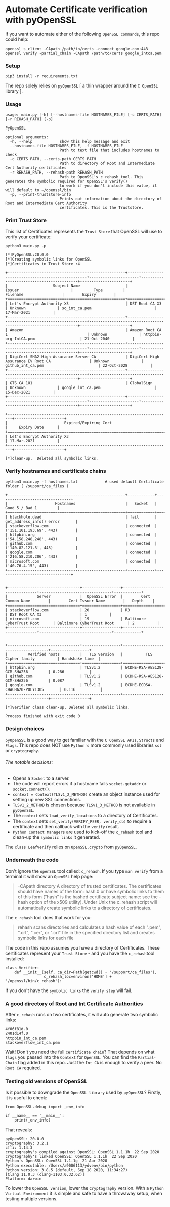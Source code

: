 # Automate Certificate verification with pyOpenSSL
If you want to automate either of the following `OpenSSL commands`, this repo could help:
```
openssl s_client -CApath /path/to/certs -connect google.com:443
openssl verify -partial_chain -CApath /path/to/certs google_intca.pem
```
### Setup
`pip3 install -r requirements.txt`

The repo solely relies on `pyOpenSSL` [ a thin wrapper around the `C OpenSSL` library ].

### Usage
```
usage: main.py [-h] [--hostnames-file HOSTNAMES_FILE] [-c CERTS_PATH] [-r REHASH_PATH] [-p]

PyOpenSSL

optional arguments:
  -h, --help            show this help message and exit
  --hostnames-file HOSTNAMES_FILE, -f HOSTNAMES_FILE
                        Path to text file that includes hostnames to check
  -c CERTS_PATH, --certs-path CERTS_PATH
                        Path to directory of Root and Intermediate Cert Authority certificates
  -r REHASH_PATH, --rehash-path REHASH_PATH
                        Path to OpenSSL's c_rehash tool. This generates the symbolic required for OpenSSL's Verify()
                        to work if you don't include this value, it will default to ~/openssl/bin
  -p, --print-truststore-info
                        Prints out information about the directory of Root and Intermediate Cert Authority
                        certificates. This is the Truststore.
```

### Print Trust Store
This list of Certificates represents the `Trust Store` that OpenSSL will use to verify your certificate:
```
python3 main.py -p

[*]PyOpenSSL:20.0.0
[*]Creating symbolic links for OpenSSL
[*]Certificates in Trust Store :4

+----------------------------------------------------+----------------------------------------------------+----------------------+------------------------------------------+----------------------+
|                    Subject Name                    |                       Issuer                       |         Type         |                 Filename                 |        Expiry        |
+====================================================+====================================================+======================+==========================================+======================+
| Let's Encrypt Authority X3                         | DST Root CA X3                                     | Unknown              | so_int_ca.pem                            | 17-Mar-2021          |
+----------------------------------------------------+----------------------------------------------------+----------------------+------------------------------------------+----------------------+
| Amazon                                             | Amazon Root CA 1                                   | Unknown              | httpbin-org-IntCA.pem                    | 21-Oct-2040          |
+----------------------------------------------------+----------------------------------------------------+----------------------+------------------------------------------+----------------------+
| DigiCert SHA2 High Assurance Server CA             | DigiCert High Assurance EV Root CA                 | Unknown              | github_int_ca.pem                        | 22-Oct-2028          |
+----------------------------------------------------+----------------------------------------------------+----------------------+------------------------------------------+----------------------+
| GTS CA 1O1                                         | GlobalSign                                         | Unknown              | google_int_ca.pem                        | 15-Dec-2021          |
+----------------------------------------------------+----------------------------------------------------+----------------------+------------------------------------------+----------------------+

+------------------------------------------------------------------------+----------------------+
|                         Expired/Expiring Cert                          |     Expiry Date      |
+========================================================================+======================+
| Let's Encrypt Authority X3                                             | 17-Mar-2021          |
+------------------------------------------------------------------------+----------------------+

[*]clean-up.  Deleted all symbolic links.
```
### Verify hostnames and certificate chains
```
python3 main.py -f hostnames.txt            # used default Certificate folder ( /support/ca_files )

+----------------------------------------------------+------------+--------------------------------+
|                     Hostnames                      |   Socket   |         Good 5 / Bad 1         |
+====================================================+============+================================+
| blackhole.dead                                     | fail       | get_address_info() error       |
| stackoverflow.com                                  | connected  | ('151.101.193.69', 443)        |
| httpbin.org                                        | connected  | ('54.158.248.248', 443)        |
| github.com                                         | connected  | ('140.82.121.3', 443)          |
| google.com                                         | connected  | ('216.58.210.206', 443)        |
| microsoft.com                                      | connected  | ('40.76.4.15', 443)            |
+----------------------------------------------------+------------+--------------------------------+


+--------------------------------+-----------------+--------------------------------+--------------------------------+------------+
|             Server             |  OpenSSL Error  |        Cert Common Name        |        Cert Issuer Name        |   Depth    |
+================================+=================+================================+================================+============+
| stackoverflow.com              | 20              | R3                             | DST Root CA X3                 | 1          |
| microsoft.com                  | 19              | Baltimore CyberTrust Root      | Baltimore CyberTrust Root      | 2          |
+--------------------------------+-----------------+--------------------------------+--------------------------------+------------+


+--------------------------------+-----------------+-------------------------------------+-----------------+
|         Verified hosts         |   TLS Version   |          TLS Cipher family          | Handshake time  |
+================================+=================+=====================================+=================+
| httpbin.org                    | TLSv1.2         | ECDHE-RSA-AES128-GCM-SHA256         | 0.286           |
| github.com                     | TLSv1.2         | ECDHE-RSA-AES128-GCM-SHA256         | 0.087           |
| google.com                     | TLSv1.2         | ECDHE-ECDSA-CHACHA20-POLY1305       | 0.116           |
+--------------------------------+-----------------+-------------------------------------+-----------------+

[*]Verifier class clean-up. Deleted all symbolic links.

Process finished with exit code 0
```



### Design choices

`pyOpenSSL` is a good way to get familiar with the `C OpenSSL APIs`, `Structs` and `Flags`.  This repo does NOT use `Python's` more commonly used libraries `ssl` or `cryptography`.

###### The notable decisions:
  - Opens a `Socket` to a server.
  - The code will report errors if a hostname fails `socket.getaddr` or `socket.connect()`.
  - `context = Context(TLSv1_2_METHOD)` create an object instance used for setting up new SSL connections.
  - `TLSv1_2_METHOD` is chosen because `TLSv1_3_METHOD` is not available in `pyOpenSSL`.
  - The `context` sets `load_verify_locations` to a directory of Certificates.
  - The `context` sets `set_verify(VERIFY_PEER, verify_cb)` to require a certificate and then callback with the `verify` result.
 - `Python Context Managers` are used to kick-off the `c_rehash` tool and clean-up the `symbolic links` it generated.

The `class LeafVerify` relies on `OpenSSL.crypto` from `pyOpenSSL`.

### Underneath the code
Don't ignore the `openSSL` tool called: `c_rehash`.  If you type `man verify` from a terminal it will show an `OpenSSL` help page:

> -CApath directory
>     A directory of trusted certificates. The certificates should have names of
>     the form: hash.0 or have symbolic links to them of this form ("hash" is the
>     hashed certificate subject name: see the -hash option of the x509 utility).
>     Under Unix the c_rehash script will automatically create symbolic links to a
>     directory of certificates.

The `c_rehash` tool does that work for you:
> rehash scans directories and calculates a hash value of each ".pem", ".crt", ".cer", or ".crl" file in the specified directory list and creates symbolic links for each file


The code in this repo assumes you have a directory of Certificates.  These certificates represent your `Trust Store` - and you have the `c_rehash`tool installed:
```
class Verifier:
    def __init__(self, ca_dir=Path(getcwd() + '/support/ca_files'),
                 c_rehash_loc=environ['HOME'] + '/openssl/bin/c_rehash'):
```              


If you don't have the `symbolic links` the `verify step` will fail.

### A good directory of Root and Int Certificate Authorities
After `c_rehash` runs on two certificates, it will auto generate two symbolic links:
```
4f06f81d.0
2401d14f.0
httpbin_int_ca.pem
stackoverflow_int_ca.pem
```
Wait!  Don't you need the full `certificate chain`?  That depends on what `flags` you passed into the `Context` for `OpenSSL`. You can find the `Partial-Chain` flag added in this repo.  Just the `Int CA` is enough to verify a peer. No `Root CA` required.

### Testing old versions of OpenSSL
Is it possible to downgrade the `OpenSSL library` used by `pyOpenSSL`?  Firstly, it is useful to check:

```
from OpenSSL.debug import _env_info

if __name__ == '__main__':
    print(_env_info)
```
That reveals:
```
pyOpenSSL: 20.0.0
cryptography: 3.2.1
cffi: 1.14.3
cryptography's compiled against OpenSSL: OpenSSL 1.1.1h  22 Sep 2020
cryptography's linked OpenSSL: OpenSSL 1.1.1h  22 Sep 2020
Python's OpenSSL: OpenSSL 1.1.1g  21 Apr 2020
Python executable: /Users/a9006113/ydvenv/bin/python
Python version: 3.8.5 (default, Sep 18 2020, 11:34:27) 
[Clang 11.0.3 (clang-1103.0.32.62)]
Platform: darwin
```
To lower the `OpenSSL version`, lower the `Cryptography` version.  With a `Python Virtual Environment` it is simple and safe to have a throwaway setup, when testing multiple versions.